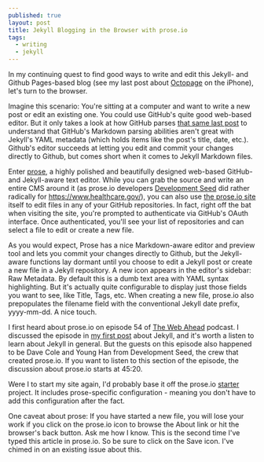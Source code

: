 ```yaml
---
published: true
layout: post
title: Jekyll Blogging in the Browser with prose.io
tags: 
  - writing
  - jekyll
---
```


In my continuing quest to find good ways to write and edit this Jekyll- and Github Pages-based blog (see my last post about [Octopage](http://joewiz.org/2013/08/18/mobile-blogging-with-jekyll/) on the iPhone), let's  turn to the browser.  

Imagine this scenario: You're sitting at a computer and want to write a new post or edit an existing one.  You could use GitHub's quite good web-based editor.  But it only takes a look at how GitHub parses [that same last post](https://github.com/joewiz/joewiz.github.io/blob/master/_posts/2013-08-18-mobile-blogging-with-jekyll.md) to understand that GitHub's Markdown parsing abilities aren't great with Jekyll's YAML metadata (which holds items like the post's title, date, etc.).  Github's editor succeeds at letting you edit and commit your changes directly to Github, but comes short when it comes to Jekyll Markdown files.

Enter [prose](http://prose.io), a highly polished and beautifully designed web-based GitHub- and Jekyll-aware text editor.  While you can grab the source and write an entire CMS around it (as prose.io developers [Development Seed](http://developmentseed.org/) did rather radically for https://www.healthcare.gov/), you can also use [the prose.io site](http://prose.io) itself to edit files in any of your GitHub repositories.  In fact, right off the bat when visiting the site, you're prompted to authenticate via GitHub's OAuth interface.  Once authenticated, you'll see your list of repositories and can select a file to edit or create a new file.  

As you would expect, Prose has a nice Markdown-aware editor and preview tool and lets you commit your changes directly to Github, but the Jekyll-aware functions lay dormant until you choose to edit a Jekyll post or create a new file in a Jekyll repository.  A new icon appears in the editor's sidebar: Raw Metadata.  By default this is a dumb text area with YAML syntax highlighting.  But it's actually quite configurable to display just those fields you want to see, like Title, Tags, etc.  When creating a new file, prose.io also prepopulates the filename field with the conventional Jekyll date prefix, yyyy-mm-dd.  A nice touch.

I first heard about prose.io on episode 54 of [The Web Ahead](http://5by5.tv/webahead/54) podcast.  I discussed the episode in [my first post](http://joewiz.org/2013/07/23/goodbye-tumblr-hello-github/) about Jekyll, and it's worth a listen to learn about Jekyll in general.  But the guests on this episode also happened to be Dave Cole and Young Han from Development Seed, the crew that created prose.io.  If you want to listen to this section of the episode, the discussion about prose.io starts at 45:20.  

Were I to start my site again, I'd probably base it off the prose.io [starter](https://github.com/prose/starter) project.  It includes prose-specific configuration - meaning you don't have to add this configuration after the fact.

One caveat about prose: If you have started a new file, you will lose your work if you click on the prose.io icon to browse the About link or hit the browser's back button.  Ask me how I know.  This is the second time I've typed this article in prose.io.  So be sure to click on the Save icon.  I've chimed in on an existing issue about this.
